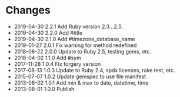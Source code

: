 # Changes

* 2019-04-30 2.2.1 Add Ruby version 2.3...2.5.
* 2019-04-30 2.2.0 Add #title
* 2019-04-30 2.1.0 Add #timezone_database_name
* 2019-01-27 2.0.1 Fix warning for method redefined
* 2018-06-22 2.0.0 Update to Ruby 2.5, testing gems, etc.
* 2018-04-02 1.1.0 Add #sym
* 2017-11-28 1.0.4 Fix forgery version
* 2017-08-13 1.0.3 Update to Ruby 2.4, spdx licenses, rake test, etc.
* 2015-07-07 1.0.2 Update gemspec to use file manifest
* 2013-08-02 1.0.1 Add min & max to date, datetime, time
* 2013-08-01 1.0.0 Publish
